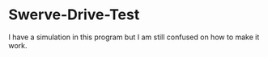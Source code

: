 # Swerve-Drive-Test
I have a simulation in this program but I am still confused on how to make it work.

